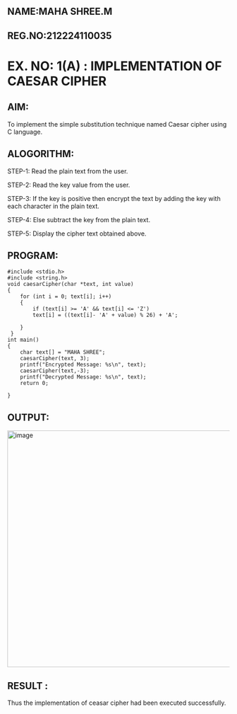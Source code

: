 ## NAME:MAHA SHREE.M
## REG.NO:212224110035
# EX. NO: 1(A) : IMPLEMENTATION OF CAESAR CIPHER

## AIM:
To implement the simple substitution technique named Caesar cipher using C language.

## ALOGORITHM:

STEP-1: Read the plain text from the user.

STEP-2: Read the key value from the user.

STEP-3: If the key is positive then encrypt the text by adding the key with each character in the plain text.

STEP-4: Else subtract the key from the plain text.

STEP-5: Display the cipher text obtained above.

## PROGRAM:
```
#include <stdio.h>
#include <string.h>
void caesarCipher(char *text, int value) 
{
    for (int i = 0; text[i]; i++) 
    {
        if (text[i] >= 'A' && text[i] <= 'Z')
        text[i] = ((text[i]- 'A' + value) % 26) + 'A';
        
    }
 }
int main() 
{
    char text[] = "MAHA SHREE";
    caesarCipher(text, 3);
    printf("Encrypted Message: %s\n", text);
    caesarCipher(text,-3);
    printf("Decrypted Message: %s\n", text);
    return 0;
    
}
```
## OUTPUT:
<img width="1452" height="535" alt="image" src="https://github.com/user-attachments/assets/9cf0bf05-2dff-4a5d-8a86-011cba202b98" />

## RESULT :
 Thus the implementation of ceasar cipher had been executed successfully.
